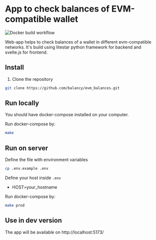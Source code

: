 # App to check balances of EVM-compatible wallet
![Docker build workflow](https://github.com/balancy/evm_balances/actions/workflows/docker-publish.yml/badge.svg)

Web-app helps to check balances of a wallet in different evm-compatible networks.
It's build using litestar python framework for backend and svelte.js for frontend.

## Install

1. Clone the repository

```sh
git clone https://github.com/balancy/evm_balances.git
```

## Run locally
You should have docker-compose installed on your computer.

Run docker-compose by:
```sh
make
```

## Run on server
Define the file with environment variables

```sh
cp .env.example .env
```

Define your host inside `.env`
- HOST=your_hostname

Run docker-compose by:
```sh
make prod
```

## Use in dev version
The app will be available on http://localhost:5173/